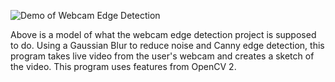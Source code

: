 ![Demo of Webcam Edge Detection](https://github.com/kedaraman/DeepLearningComputerVisionUdemy/WebcamEdgeDetection/Demo.PNG)

Above is a model of what the webcam edge detection project is supposed to do. Using a Gaussian Blur to reduce noise and Canny edge detection, this program takes live video from the user's webcam and creates a sketch of the video. This program uses features from OpenCV 2.
